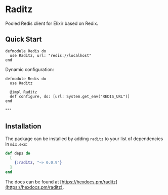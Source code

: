 # Raditz

Pooled Redis client for Elixir based on Redix.

## Quick Start

```
defmodule Redis do
  use Raditz, url: "redis://localhost"
end
```

Dynamic configuration:
```
defmodule Redis do
  use Raditz

  @impl Raditz
  def configure, do: [url: System.get_env("REDIS_URL")]
end
```
"""

## Installation

The package can be installed
by adding `raditz` to your list of dependencies in `mix.exs`:

```elixir
def deps do
  [
    {:raditz, "~> 0.0.9"}
  ]
end
```

The docs can be found at [https://hexdocs.pm/raditz](https://hexdocs.pm/raditz).

